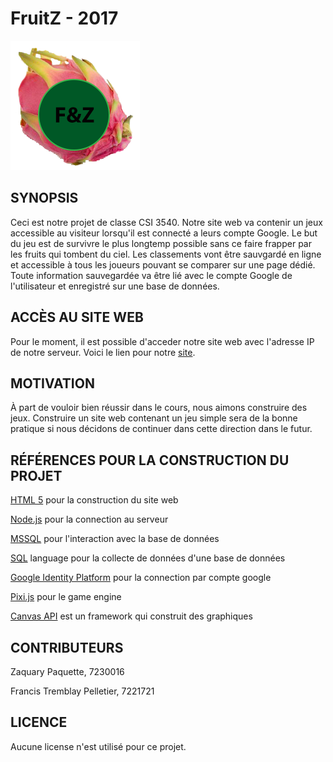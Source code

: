 # FruitZ - 2017
![Alt](/Server/public/pictures/logo.png "Logo")

## SYNOPSIS

Ceci est notre projet de classe CSI 3540. Notre site web va contenir un jeux accessible au visiteur lorsqu'il est connecté a leurs compte Google.
Le but du jeu est de survivre le plus longtemp possible sans ce faire frapper par les fruits qui tombent du ciel.
Les classements vont être sauvgardé en ligne et accessible à tous les joueurs pouvant se comparer sur une page dédié.
Toute information sauvegardée va être lié avec le compte Google de l'utilisateur et enregistré sur une base de données.

## ACCÈS AU SITE WEB

Pour le moment, il est possible d'acceder notre site web avec l'adresse IP de notre serveur. Voici le lien pour notre [site](http://99.236.195.44:8282 "WEBSITE").


## MOTIVATION

À part de vouloir bien réussir dans le cours, nous aimons construire des jeux. Construire un site web contenant un jeu simple sera de la bonne pratique si nous décidons de continuer dans cette direction dans le futur. 

## RÉFÉRENCES POUR LA CONSTRUCTION DU PROJET

[HTML 5](https://dev.w3.org/html5/html-author/ "HTML 5") pour la construction du site web

[Node.js](https://nodejs.org/api/ "Node.js") pour la connection au serveur 

[MSSQL](https://msdn.microsoft.com/en-us/library/dn198336.aspx "MSSQL") pour l'interaction avec la base de données

[SQL](https://www.w3schools.com/sql/sql_quickref.asp "SQL") language pour la collecte de données d'une base de données

[Google Identity Platform](https://developers.google.com/identity/ "Google Identity Platform") pour la connection par compte google

[Pixi.js](http://pixijs.download/v4.2.2/docs/index.html "Pixi.js") pour le game engine

[Canvas API](https://developer.mozilla.org/en-US/docs/Web/API/Canvas_API "Canvas") est un framework qui construit des graphiques

## CONTRIBUTEURS

Zaquary Paquette, 7230016

Francis Tremblay Pelletier, 7221721

## LICENCE

Aucune license n'est utilisé pour ce projet.
